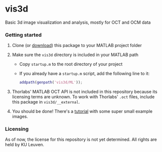 # vis3d

Basic 3d image visualization and analysis, mostly for OCT and OCM data

### Getting started

1. Clone (or [download](https://github.com/ybnd/vis3d/archive/master.zip)) this package to your MATLAB project folder

2. Make sure the `vis3d` directory is included in your MATLAB path

   - Copy `startup.m` to the root directory of your project

   - If you already have a `startup.m` script, add the following line to it:

     ```matlab
     addpath(genpath('vis3d/ML'));
     ```
3. Thorlabs' MATLAB OCT API is not included in this repository because its licensing terms are unknown. To work with Thorlabs' `.oct` files, include this package in `vis3d/__external`.

4. You should be done! There's a [tutorial](ML/examples/tutorial.md) with some super small example images.

### Licensing

As of now, the license for this repository is not yet determined. All rights are held by KU Leuven.
